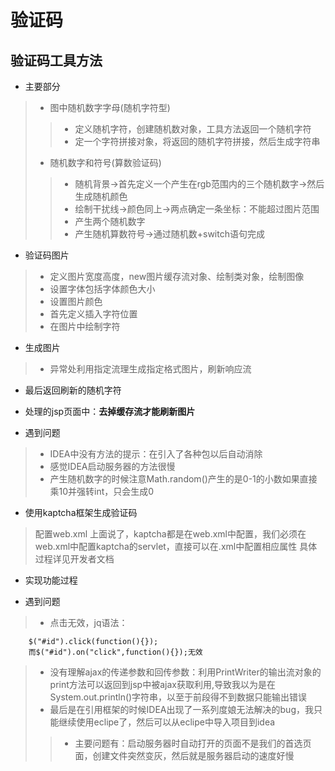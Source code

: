 #	验证码

## 验证码工具方法
*	主要部分
>*	图中随机数字字母(随机字符型)
>>	*	定义随机字符，创建随机数对象，工具方法返回一个随机字符
>>	*	定一个字符拼接对象，将返回的随机字符拼接，然后生成字符串
>*	随机数字和符号(算数验证码)
>>	*	随机背景->首先定义一个产生在rgb范围内的三个随机数字->然后生成随机颜色
>>	*	绘制干扰线->颜色同上->两点确定一条坐标：不能超过图片范围
>>	*	产生两个随机数字
>>	*	产生随机算数符号->通过随机数+switch语句完成

*	验证码图片
>	*	定义图片宽度高度，new图片缓存流对象、绘制类对象，绘制图像
>	*	设置字体包括字体颜色大小
>	*	设置图片颜色
>	*	首先定义插入字符位置
>	*	在图片中绘制字符

*	生成图片
>	*	异常处利用指定流理生成指定格式图片，刷新响应流
*	最后返回刷新的随机字符
*	处理的jsp页面中：**去掉缓存流才能刷新图片**

*	遇到问题
>	*	IDEA中没有方法的提示：在引入了各种包以后自动消除
>	*	感觉IDEA启动服务器的方法很慢
>	*	产生随机数字的时候注意Math.random()产生的是0-1的小数如果直接乘10并强转int，只会生成0

*	使用kaptcha框架生成验证码
>	配置web.xml
>	上面说了，kaptcha都是在web.xml中配置，我们必须在web.xml中配置kaptcha的servlet，直接可以在.xml中配置相应属性
>	具体过程详见开发者文档

*	实现功能过程

*	遇到问题
>	*	点击无效，jq语法：
```
	$("#id").click(function(){});
	而$("#id").on("click",function(){});无效
```
>	*	没有理解ajax的传递参数和回传参数：利用PrintWriter的输出流对象的print方法可以返回到jsp中被ajax获取利用,导致我以为是在System.out.println()字符串，以至于前段得不到数据只能输出错误
>	*	最后是在引用框架的时候IDEA出现了一系列度娘无法解决的bug，我只能继续使用eclipe了，然后可以从eclipe中导入项目到idea
>>	*	主要问题有：启动服务器时自动打开的页面不是我们的首选页面，创建文件突然变灰，然后就是服务器启动的速度好慢


